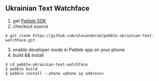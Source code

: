 ## Ukrainian Text Watchface

1. get [Pebble SDK](http://developer.getpebble.com/sdk/)
2. checkout source
```
$ git clone https://github.com/alexanderad/pebble-ukrainian-text-watchface.git
```	
3. enable developer mode in Pebble app on your phone
4. build && install 
```	
$ cd pebble-ukrainian-text-watchface
$ pebble build
$ pebble install --phone <phone ip address>
```

